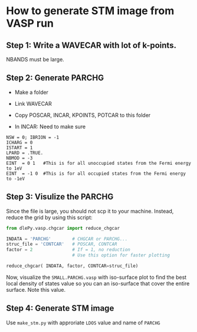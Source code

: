# How to generate STM image from VASP run

## Step 1: Write a WAVECAR with lot of k-points.
NBANDS must be large. 

## Step 2: Generate PARCHG

- Make a folder 

- Link WAVECAR

- Copy POSCAR, INCAR, KPOINTS, POTCAR to this folder

- In INCAR: Need to make sure

```
NSW = 0; IBRION = -1
ICHARG = 0
ISTART = 1
LPARD = .TRUE.
NBMOD = -3
EINT  = 0 1   #This is for all unoccupied states from the Fermi energy to 1eV
EINT  = -1 0  #This is for all occupied states from the Fermi energy to -1eV
```
## Step 3: Visulize the PARCHG
Since the file is large, you should not scp it to your machine. Instead, reduce the grid by using this script:

```python
from dlePy.vasp.chgcar import reduce_chgcar

INDATA = 'PARCHG'        # CHGCAR or PARCHG...
struc_file = 'CONTCAR'   # POSCAR, CONTCAR
factor = 2               # If = 1, no reduction
                         # Use this option for faster plotting

reduce_chgcar( INDATA, factor, CONTCAR=struc_file)
```

Now, visualize the ```SMALL.PARCHG.vasp``` with iso-surface plot to find the best local density of states value so you can an iso-surface that cover the entire surface. Note this value.

## Step 4: Generate STM image
Use ```make_stm.py``` with approriate ```LDOS``` value and name of ```PARCHG```



